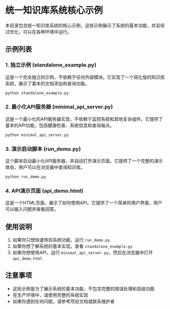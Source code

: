 # 统一知识库系统核心示例

本目录包含统一知识库系统的核心示例，这些示例展示了系统的基本功能，并且经过优化，可以在各种环境中运行。

## 示例列表

### 1. 独立示例 (standalone_example.py)

这是一个完全独立的示例，不依赖于任何外部模块。它实现了一个简化版的知识库系统，展示了基本的文档添加和查询功能。

```bash
python standalone_example.py
```

### 2. 最小化API服务器 (minimal_api_server.py)

这是一个最小化的API服务器实现，不依赖于监控系统和其他复杂组件。它提供了基本的API功能，包括健康检查、系统信息和查询端点。

```bash
python minimal_api_server.py
```

### 3. 演示启动脚本 (run_demo.py)

这个脚本启动最小化API服务器，并自动打开演示页面。它提供了一个完整的演示体验，用户可以在浏览器中查询知识库。

```bash
python run_demo.py
```

### 4. API演示页面 (api_demo.html)

这是一个HTML页面，展示了如何使用API。它提供了一个简单的用户界面，用户可以输入问题并查看回答。

## 使用说明

1. 如果你只想快速体验系统功能，运行 `run_demo.py`
2. 如果你想了解系统的基本实现，查看 `standalone_example.py`
3. 如果你想使用API，运行 `minimal_api_server.py`，然后在浏览器中打开 `api_demo.html`

## 注意事项

- 这些示例是为了展示系统的基本功能，不包含完整的错误处理和高级功能
- 在生产环境中，请使用完整的系统实现
- 如果你遇到任何问题，请参考项目文档或联系维护者